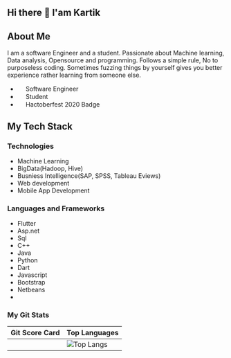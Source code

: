 ## Hi there 👋 I'am Kartik

## About Me
I am a software Engineer and a student. Passionate about Machine learning, Data analysis, Opensource and programming. Follows a simple rule, No to purposeless coding. Sometimes fuzzing things by yourself gives you better experience rather learning from someone else.

-  <img src="https://user-images.githubusercontent.com/48849171/109908732-ca0cb300-7cca-11eb-85a2-a034309c069d.png" data-canonical-src="https://gyazo.com/eb5c5741b6a9a16c692170a41a49c858.png" width="15" height="15" /> Software Engineer
- <img src="https://user-images.githubusercontent.com/48849171/109909572-566ba580-7ccc-11eb-8986-3573fccc0ae7.png" data-canonical-src="https://gyazo.com/eb5c5741b6a9a16c692170a41a49c858.png" width="15" height="15" /> Student 
- <img src="https://user-images.githubusercontent.com/48849171/109916041-ed3e5f00-7cd8-11eb-904b-50cd30e0a426.png" data-canonical-src="https://gyazo.com/eb5c5741b6a9a16c692170a41a49c858.png" width="15" height="15" /> Hactoberfest 2020 Badge


## My Tech Stack

### Technologies ###

- Machine Learning
- BigData(Hadoop, Hive)
- Busniess Intelligence(SAP, SPSS, Tableau Eviews)
- Web development
- Mobile App Development

### Languages and Frameworks ###

- Flutter
- Asp.net
- Sql
- C++
- Java
- Python
- Dart
- Javascript
- Bootstrap
- Netbeans
- 
### My Git Stats

| Git Score Card  | Top Languages |
| ------------- | ------------- |
|  |![Top Langs](https://github-readme-stats.vercel.app/api/top-langs/?username=Kartik987&layout=compact) |


